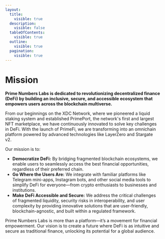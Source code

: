 ```yaml
---
layout:
  title:
    visible: true
  description:
    visible: false
  tableOfContents:
    visible: true
  outline:
    visible: true
  pagination:
    visible: true
---
```


# Mission

**Prime Numbers Labs is dedicated to revolutionizing decentralized finance (DeFi) by building an inclusive, secure, and accessible ecosystem that empowers users across the blockchain multiverse.**

From our beginnings on the XDC Network, where we pioneered a liquid staking system and established PrimePort, the network's first and largest NFT marketplace, we have continuously innovated to solve key challenges in DeFi. With the launch of PrimeFi, we are transforming into an omnichain platform powered by advanced technologies like LayerZero and Stargate v2.

Our mission is to:

* **Democratize DeFi:** By bridging fragmented blockchain ecosystems, we enable users to seamlessly access the best financial opportunities, regardless of their preferred chain.
* **Go Where the Users Are:** We integrate with familiar platforms like Telegram mini-apps, Instagram bots, and other social media tools to simplify DeFi for everyone—from crypto enthusiasts to businesses and institutions.
* **Make DeFi Accessible and Secure:** We address the critical challenges of fragmented liquidity, security risks in interoperability, and user complexity by providing innovative solutions that are user-friendly, blockchain-agnostic, and built within a regulated framework.

Prime Numbers Labs is more than a platform—it’s a movement for financial empowerment. Our vision is to create a future where DeFi is as intuitive and secure as traditional finance, unlocking its potential for a global audience.
